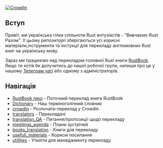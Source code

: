 [![Crowdin](https://badges.crowdin.net/rustukrainian/localized.svg)](https://crowdin.com/project/rustukrainian)

## Вступ
Привіт, ми українська гілка спільноти Rust ентузіастів - "Вивчаємо Rust Разом". 
У цьому репозиторії зберігаються усі корисні матеріали,інструменти та інстукції для перекладу англомовних Rust книг на українську мову. 

Зараз ми працюємо над перекладом головної Rust книги [RustBook](https://github.com/rust-lang-ua/rustbook_ukrainian).
Якщо ти хотів би долучитись до нашої робочої групи, напиши про це у нашому [Телеграм чаті](https://t.me/rustlang_ua) або одному з адміністраторів. 

## Навігація

 - [RustBook repo](https://github.com/rust-lang-ua/rustbook_ukrainian) - Поточний переклад книги RustBook
 - [Dictionary](./Dictionary.md) - Наш терміноголічний словник
 - [crowdin](./crowdin.md) - Розпочати переклад у Crowdin
 - [translators](./translators.md) - Перекладачі
 - [translation_QA](./translation_QA.md) - Питання/пропозиції щодо перекладу
 - [meetings_agenda](./meetings_agenda.md) - Плани зустрічей
 - [books_translation](./books_status.md) - Книги для перекладу
 - [usefull_materials](./usefull_materials.md) - Корисні посилання
 - [utilities](./utilities.md) - Утиліти для менеджменту перекладу
